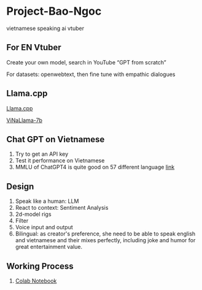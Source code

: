# Project-Bao-Ngoc
vietnamese speaking ai vtuber


## For EN Vtuber

Create your own model, search in YouTube “GPT from scratch”

For datasets: openwebtext, then fine tune with empathic dialogues 

## Llama.cpp

[Llama.cpp](https://github.com/ggerganov/llama.cpp)

[ViNaLlama-7b](https://huggingface.co/vilm/vinallama-7b)

## Chat GPT on Vietnamese
1. Try to get an API key
2. Test it performance on Vietnamese
3. MMLU of ChatGPT4 is quite good on 57 different language [link](https://openai.com/index/gpt-4-research/)
## Design
1. Speak like a human: LLM
2. React to context: Sentiment Analysis
3. 2d-model rigs
4. Filter
5. Voice input and output
6. Bilingual: as creator's preference, she need to be able to speak english and vietnamese and their mixes perfectly, including joke and humor for great entertainment value.
   
## Working Process
1. [Colab Notebook](https://colab.research.google.com/drive/1BDTL_W5XsFo8DF7OcTLsFXrNFpqtctm2?usp=sharing)
